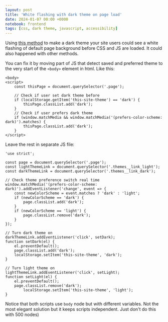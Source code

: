 ```yaml
---
layout: post
title: 'White flashing with dark theme on page load'
date: 2024-01-07 00:00 +0000
notebook: frontend
tags: [css, dark theme, javascript, accessibility]
---
```

Using [this method]({{site.baseurl}}/en/dark-theme-detect) to make a dark theme your site users could see a white flashing of default page background before CSS and JS are loaded. It could also happened with other methods.

You can fix it by moving part of JS that detect saved and preferred theme to the very start of the `<body>` element in html. Like this:

```
<body>
<script>
	const thisPage = document.querySelector('.page');

	// Check if user set dark theme before
	if (localStorage.getItem('this-site-theme') == 'dark') {
		thisPage.classList.add('dark');
	}
	// Check if user prefers dark theme
	if (window.matchMedia && window.matchMedia('(prefers-color-scheme: dark)').matches) {
		thisPage.classList.add('dark');
	}
</script>
```

Leave the rest in separate JS file:

```
'use strict';

const page = document.querySelector('.page');
const lightThemeLink = document.querySelector('.themes__link_light');
const darkThemeLink = document.querySelector('.themes__link_dark');

// Check theme preference switch real time
window.matchMedia('(prefers-color-scheme: dark)').addEventListener('change', event => {
	const newColorScheme = event.matches ? 'dark' : 'light';
	if (newColorScheme == 'dark') {
		page.classList.add('dark');
	}
	if (newColorScheme == 'light') {
		page.classList.remove('dark');
	} 
});

// Turn dark theme on
darkThemeLink.addEventListener('click', setDark);
function setDark(el) {
	el.preventDefault();
	page.classList.add('dark');
	localStorage.setItem('this-site-theme', 'dark');
}

// Turn light theme on
lightThemeLink.addEventListener('click', setLight);
function setLight(el) {
	el.preventDefault();
	page.classList.remove('dark');
		localStorage.setItem('this-site-theme', 'light');
}
```

Notice that both scripts use `body` node but with different variables. Not the most elegant solution but it keeps scripts independent. Just don't do this with 500 nodes)